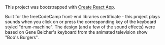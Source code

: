This project was bootstrapped with [Create React App](https://github.com/facebook/create-react-app).

Built for the freeCodeCamp front-end libraries certificate - this project plays sounds when you click on or press the corresponding key of the keyboard styled "drum-machine". The design (and a few of the sound effects) were based on Gene Belcher's keyboard from the animated television show "Bob's Burgers".
